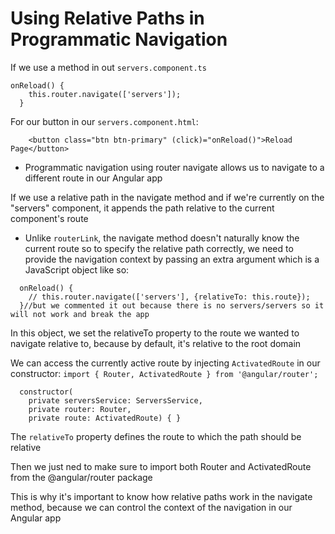 # Using Relative Paths in Programmatic Navigation

If we use a method in out `servers.component.ts`

```
onReload() {
    this.router.navigate(['servers']);
  }
```

For our button in our `servers.component.html`:

```
    <button class="btn btn-primary" (click)="onReload()">Reload Page</button>
```

- Programmatic navigation using router navigate allows us to navigate to a different route in our Angular app

If we use a relative path in the navigate method and if we're currently on the "servers" component, it appends the path relative to the current component's route

- Unlike `routerLink`, the navigate method doesn't naturally know the current route so to specify the relative path correctly, we need to provide the navigation context by passing an extra argument which is a JavaScript object like so:

```
  onReload() {
    // this.router.navigate(['servers'], {relativeTo: this.route});
  }//but we commented it out because there is no servers/servers so it will not work and break the app
```

In this object, we set the relativeTo property to the route we wanted to navigate relative to, because by default, it's relative to the root domain

We can access the currently active route by injecting `ActivatedRoute` in our constructor:
`import { Router, ActivatedRoute } from '@angular/router';`

```
  constructor(
    private serversService: ServersService,
    private router: Router,
    private route: ActivatedRoute) { }
```

The `relativeTo` property defines the route to which the path should be relative

Then we just ned to make sure to import both Router and ActivatedRoute from the @angular/router package

This is why it's important to know how relative paths work in the navigate method, because we can control the context of the navigation in our Angular app
